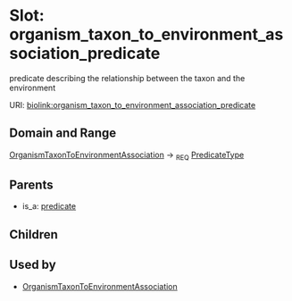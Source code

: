 
# Slot: organism_taxon_to_environment_association_predicate


predicate describing the relationship between the taxon and the environment

URI: [biolink:organism_taxon_to_environment_association_predicate](https://w3id.org/biolink/vocab/organism_taxon_to_environment_association_predicate)


## Domain and Range

[OrganismTaxonToEnvironmentAssociation](OrganismTaxonToEnvironmentAssociation.md) ->  <sub>REQ</sub>
 [PredicateType](types/PredicateType.md)

## Parents

 *  is_a: [predicate](predicate.md)

## Children


## Used by

 * [OrganismTaxonToEnvironmentAssociation](OrganismTaxonToEnvironmentAssociation.md)
